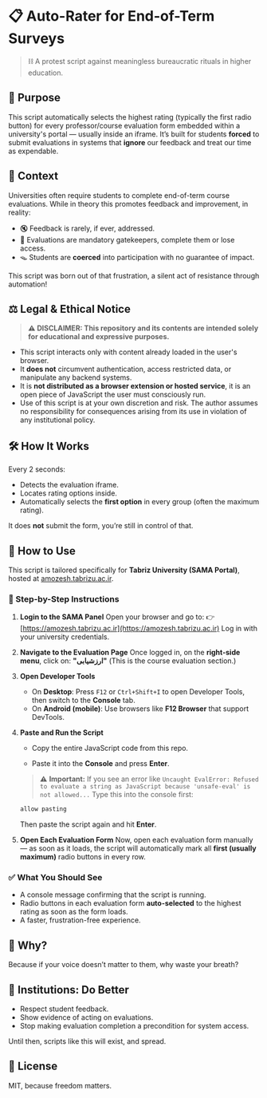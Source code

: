 # 📋 Auto-Rater for End-of-Term Surveys

> ⛓️ A protest script against meaningless bureaucratic rituals in higher education.

## 🎯 Purpose

This script automatically selects the highest rating (typically the first radio button) for every professor/course evaluation form embedded within a university's portal — usually inside an iframe. It’s built for students **forced** to submit evaluations in systems that **ignore** our feedback and treat our time as expendable.

## 🧠 Context

Universities often require students to complete end-of-term course evaluations. While in theory this promotes feedback and improvement, in reality:

* 🔇 Feedback is rarely, if ever, addressed.
* 🧾 Evaluations are mandatory gatekeepers, complete them or lose access.
* 🪤 Students are **coerced** into participation with no guarantee of impact.

This script was born out of that frustration, a silent act of resistance through automation!

## ⚖️ Legal & Ethical Notice

> **⚠️ DISCLAIMER: This repository and its contents are intended solely for educational and expressive purposes.**

* This script interacts only with content already loaded in the user's browser.
* It **does not** circumvent authentication, access restricted data, or manipulate any backend systems.
* It is **not distributed as a browser extension or hosted service**, it is an open piece of JavaScript the user must consciously run.
* Use of this script is at your own discretion and risk. The author assumes no responsibility for consequences arising from its use in violation of any institutional policy.

## 🛠️ How It Works

Every 2 seconds:

* Detects the evaluation iframe.
* Locates rating options inside.
* Automatically selects the **first option** in every group (often the maximum rating).

It does **not** submit the form, you’re still in control of that.

## 🚀 How to Use

This script is tailored specifically for **Tabriz University (SAMA Portal)**, hosted at [amozesh.tabrizu.ac.ir](https://amozesh.tabrizu.ac.ir).

### 🔧 Step-by-Step Instructions

1. **Login to the SAMA Panel**
   Open your browser and go to:
   👉 [https://amozesh.tabrizu.ac.ir](https://amozesh.tabrizu.ac.ir)
   Log in with your university credentials.

2. **Navigate to the Evaluation Page**
   Once logged in, on the **right-side menu**, click on:
   **"ارزشیابی"**
   (This is the course evaluation section.)

3. **Open Developer Tools**

   * On **Desktop**: Press `F12` or `Ctrl+Shift+I` to open Developer Tools, then switch to the **Console** tab.
   * On **Android (mobile)**: Use browsers like **F12 Browser** that support DevTools.

4. **Paste and Run the Script**

   * Copy the entire JavaScript code from this repo.

   * Paste it into the **Console** and press **Enter**.

   > ⚠️ **Important:** If you see an error like
   > `Uncaught EvalError: Refused to evaluate a string as JavaScript because 'unsafe-eval' is not allowed...`
   > Type this into the console first:

   ```js
   allow pasting
   ```

   Then paste the script again and hit **Enter**.

5. **Open Each Evaluation Form**
   Now, open each evaluation form manually — as soon as it loads, the script will automatically mark all **first (usually maximum)** radio buttons in every row.

### ✅ What You Should See

* A console message confirming that the script is running.
* Radio buttons in each evaluation form **auto-selected** to the highest rating as soon as the form loads.
* A faster, frustration-free experience.

## 💬 Why?

Because if your voice doesn’t matter to them, why waste your breath?

## 🚨 Institutions: Do Better

* Respect student feedback.
* Show evidence of acting on evaluations.
* Stop making evaluation completion a precondition for system access.

Until then, scripts like this will exist, and spread.

## 📜 License

MIT, because freedom matters.
